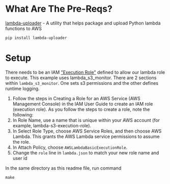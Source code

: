 # What Are The Pre-Reqs?
[lambda-uploader][1] - A utility that helps package and upload Python lambda functions to AWS

```
pip install lambda-uploader
```

# Setup
There needs to be an IAM ["Execution Role"][2] defined to allow our lambda role to execute. This
example uses lambda_s3_monitor. There are 2 sections within `lambda_s3_monitor`.  One sets s3 permissions and the other defines runtime logging.

1. Follow the steps in Creating a Role for an AWS Service (AWS Management Console) in the IAM User Guide to create an IAM role (execution role). As you follow the steps to create a role, note the following:
  1. In Role Name, use a name that is unique within your AWS account (for example, lambda-s3-execution-role).
  1. In Select Role Type, choose AWS Service Roles, and then choose AWS Lambda. This grants the AWS Lambda service permissions to assume the role.
  1. In Attach Policy, choose `AWSLambdaBasicExecutionRole`.
  1. Change the `role` line in `lambda.json` to match your new role name and user id

In the same directory as this readme file, run command
```
make
```

[1]: https://github.com/rackerlabs/lambda-uploader
[2]: https://docs.aws.amazon.com/lambda/latest/dg/intro-permission-model.html#lambda-intro-execution-role
